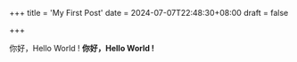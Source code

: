 +++
title = 'My First Post'
date = 2024-07-07T22:48:30+08:00
draft = false

+++

你好，Hello World !
**你好，Hello World !**
